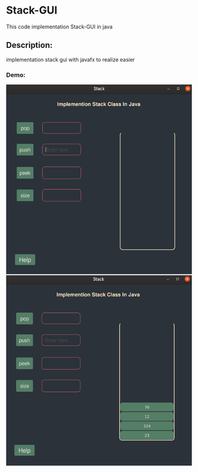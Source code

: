 # Stack-GUI
This code implementation Stack-GUI in java
## Description:
implementation stack gui with javafx to realize easier

### Demo:
![Menu](https://github.com/Alireza-Sampour/Stack-GUI/blob/master/src/res/Screenshot%201.png)
![Menu](https://github.com/Alireza-Sampour/Stack-GUI/blob/master/src/res/Screenshot%202.png)
